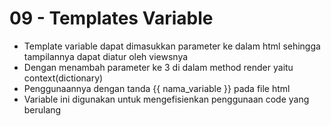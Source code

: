 # 09 - Templates Variable

- Template variable dapat dimasukkan parameter ke dalam html sehingga tampilannya dapat diatur oleh viewsnya
- Dengan menambah parameter ke 3 di dalam method render yaitu context(dictionary)
- Penggunaannya dengan tanda {{ nama_variable }} pada file html
- Variable ini digunakan untuk mengefisienkan penggunaan code yang berulang